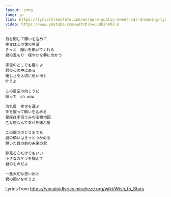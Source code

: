 ```yaml
---
layout: song
lang: ja
link: https://lyricstranslate.com/en/aura-qualic-sweet-cat-dreaming-lyrics
video: https://www.youtube.com/watch?v=uuUk2hnhZ-U
---
```

```
目を閉じて願いを込めて
幸せはこの世の希望
きっと　願いを聞いてくれる
君の温もり　穏やかな夢に向かう

宇宙のどこでも届くよ
君の心の中にある
優しさを大切に思い出と
叶うよ

この星空の向こうに
願って　uh wow

流れ星　幸せを運ぶ
手を握って願いを込める
星座は宇宙うみの宝物地図
乙女座なんて幸せを運ぶ星

この銀河のどこまでも
君の願いはきっとつかめる
輝いた目の前の未来の君

夢見る心だけでもいい
小さなカケラを掴んで
君のものだよ

一番大切な思い出と
君の願いを叶うよ
```

Lyrics from https://vocaloidlyrics.miraheze.org/wiki/Wish_to_Stars